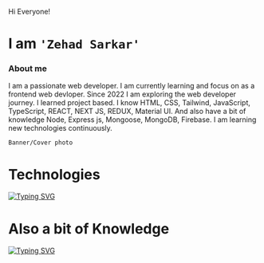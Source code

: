 <!-- Greatings -->
Hi Everyone! 
# I am `'Zehad Sarkar'`
### About me
I am a passionate web developer. I am currently learning and focus on as a frontend web devloper. Since 2022 I am exploring the web developer journey. I learned project based. I know HTML, CSS, Tailwind, JavaScript, TypeScript, REACT, NEXT JS, REDUX, Material UI. And also have a bit of knowledge Node, Express js, Mongoose, MongoDB, Firebase. I am learning new technologies continuously.

`Banner/Cover photo`

# Technologies
<a href="https://git.io/typing-svg"><img src="https://readme-typing-svg.demolab.com?font=Fira+Code&weight=600&size=24&pause=1000&color=141DD2EB&random=false&width=435&height=60&lines=HTML+CSS+Tailwind+JavaScript+;TypeScript+React+NextJS+Redux;Material+UI" alt="Typing SVG" /></a>

# Also a bit of Knowledge
<a href="https://git.io/typing-svg"><img src="https://readme-typing-svg.demolab.com?font=Fira+Code&weight=600&size=24&pause=1000&color=141DD2EB&random=false&width=435&height=60&lines=Node+Express+Mongoose%2C+MongoDB" alt="Typing SVG" /></a>
